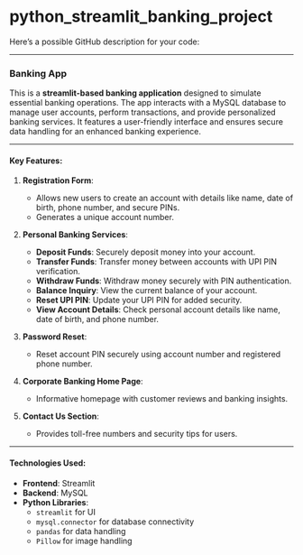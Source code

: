 # python_streamlit_banking_project



Here’s a possible GitHub description for your code:

---

### Banking App

This is a **streamlit-based banking application** designed to simulate essential banking operations. The app interacts with a MySQL database to manage user accounts, perform transactions, and provide personalized banking services. It features a user-friendly interface and ensures secure data handling for an enhanced banking experience.

---

#### Key Features:
1. **Registration Form**:  
   - Allows new users to create an account with details like name, date of birth, phone number, and secure PINs.
   - Generates a unique account number.

2. **Personal Banking Services**:  
   - **Deposit Funds**: Securely deposit money into your account.  
   - **Transfer Funds**: Transfer money between accounts with UPI PIN verification.  
   - **Withdraw Funds**: Withdraw money securely with PIN authentication.  
   - **Balance Inquiry**: View the current balance of your account.  
   - **Reset UPI PIN**: Update your UPI PIN for added security.  
   - **View Account Details**: Check personal account details like name, date of birth, and phone number.

3. **Password Reset**:  
   - Reset account PIN securely using account number and registered phone number.

4. **Corporate Banking Home Page**:  
   - Informative homepage with customer reviews and banking insights.

5. **Contact Us Section**:  
   - Provides toll-free numbers and security tips for users.

---

#### Technologies Used:
- **Frontend**: Streamlit
- **Backend**: MySQL
- **Python Libraries**: 
  - `streamlit` for UI
  - `mysql.connector` for database connectivity
  - `pandas` for data handling
  - `Pillow` for image handling
